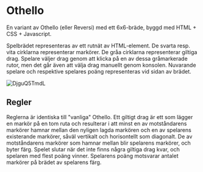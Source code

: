# Othello
En variant av Othello (eller Reversi) med ett 6x6-bräde, byggd med HTML + CSS + Javascript.

Spelbrädet representeras av ett rutnät av HTML-element. De svarta resp. vita cirklarna representerar markörer. De gråa cirklarna representerar giltiga drag. Spelare väljer drag genom att klicka på en av dessa gråmarkerade rutor, men det går även att välja drag manuellt genom konsolen. Nuvarande spelare och respektive spelares poäng representeras vid sidan av brädet.

![DjguQ5TmdL](https://user-images.githubusercontent.com/59237624/206496836-26593f75-be43-4773-9e80-8a4219b057da.png)

## Regler
Reglerna är identiska till "vanliga" Othello. Ett giltigt drag är ett som lägger en markör på en tom ruta och resulterar i att minst en av motståndarens markörer hamnar mellan den nyligen lagda markören och en av spelarens existerande markörer, såväl vertikalt och horisontellt som diagonalt. De av motståndarens markörer som hamnar mellan blir spelarens markörer, och byter färg. Spelet slutar när det inte finns några giltiga drag kvar, och spelaren med flest poäng vinner. Spelarens poäng motsvarar antalet markörer på brädet av spelarens färg.
